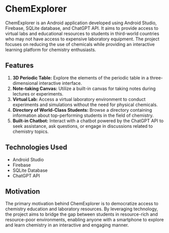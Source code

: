 # ChemExplorer

ChemExplorer is an Android application developed using Android Studio, Firebase, SQLite database, and ChatGPT API. It aims to provide access to virtual labs and educational resources to students in third-world countries who may not have access to expensive laboratory equipment. The project focuses on reducing the use of chemicals while providing an interactive learning platform for chemistry enthusiasts.

## Features

1. **3D Periodic Table:** Explore the elements of the periodic table in a three-dimensional interactive interface.
2. **Note-taking Canvas:** Utilize a built-in canvas for taking notes during lectures or experiments.
3. **Virtual Lab:** Access a virtual laboratory environment to conduct experiments and simulations without the need for physical chemicals.
4. **Directory of World-Class Students:** Browse a directory containing information about top-performing students in the field of chemistry.
5. **Built-in Chatbot:** Interact with a chatbot powered by the ChatGPT API to seek assistance, ask questions, or engage in discussions related to chemistry topics.

## Technologies Used

- Android Studio
- Firebase
- SQLite Database
- ChatGPT API

## Motivation

The primary motivation behind ChemExplorer is to democratize access to chemistry education and laboratory resources. By leveraging technology, the project aims to bridge the gap between students in resource-rich and resource-poor environments, enabling anyone with a smartphone to explore and learn chemistry in an interactive and engaging manner.

